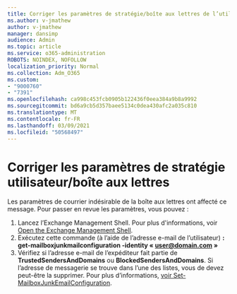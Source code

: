 ```yaml
---
title: Corriger les paramètres de stratégie/boîte aux lettres de l’utilisateur
ms.author: v-jmathew
author: v-jmathew
manager: dansimp
audience: Admin
ms.topic: article
ms.service: o365-administration
ROBOTS: NOINDEX, NOFOLLOW
localization_priority: Normal
ms.collection: Adm_O365
ms.custom:
- "9000760"
- "7391"
ms.openlocfilehash: ca998c453fcb0905b122436f0eea384a9b8a9992
ms.sourcegitcommit: bd6a9cb5d357baee5134c0dea430afc2a035c810
ms.translationtype: MT
ms.contentlocale: fr-FR
ms.lasthandoff: 03/09/2021
ms.locfileid: "50568497"
---
```

# <a name="fix-user-policymailbox-settings"></a>Corriger les paramètres de stratégie utilisateur/boîte aux lettres

Les paramètres de courrier indésirable de la boîte aux lettres ont affecté ce message. Pour passer en revue les paramètres, vous pouvez :

1. Lancez l’Exchange Management Shell. Pour plus d'informations, voir [Open the Exchange Management Shell](https://go.microsoft.com/fwlink/?linkid=2101432).
2. Exécutez cette commande (à l’aide de l’adresse e-mail de l’utilisateur)  **: get-mailboxjunkmailconfiguration -identity « user@domain.com »**
3. Vérifiez si l’adresse e-mail de l’expéditeur fait partie de **TrustedSendersAndDomains** ou **BlockedSendersAndDomains**. Si l’adresse de messagerie se trouve dans l’une des listes, vous de devez peut-être la supprimer. Pour plus d’informations, [voir Set-MailboxJunkEmailConfiguration](https://go.microsoft.com/fwlink/?linkid=2101047).

